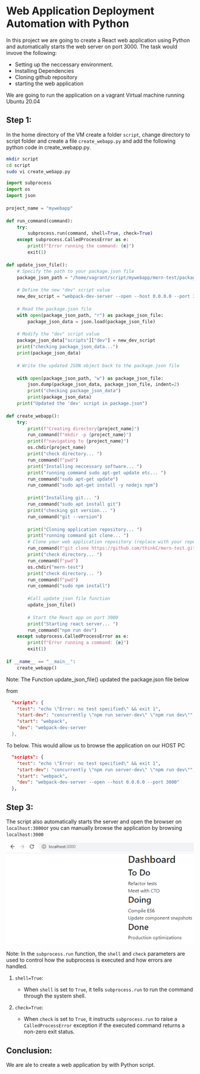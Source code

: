 # Web Application Deployment Automation with Python

In this project we are going to create a React web application using Python and automatically starts the web server on port 3000. The task would invove the following:
- Setting up the neccessary environment.
- Installing Dependencies
- Cloning github repository
- starting the web application

We are going to run the application on a vagrant Virtual machine running Ubuntu 20.04

## Step 1:

In the home directory of the VM create a folder `script`, change directory to script folder and create a file `create_webapp.py` and add the following python code in create_webapp.py.

```bash
mkdir script
cd script
sudo vi create_webapp.py
```

```python
import subprocess
import os
import json

project_name = "mywebapp"

def run_command(command):
    try:
        subprocess.run(command, shell=True, check=True)
    except subprocess.CalledProcessError as e:
        print(f"Error running the command: {e}")
        exit(1)

def update_json_file():
    # Specify the path to your package.json file
    package_json_path = "/home/vagrant/script/mywebapp/mern-test/package.json"

    # Define the new "dev" script value
    new_dev_script = "webpack-dev-server --open --host 0.0.0.0 --port 3000"
    
    # Read the package.json file
    with open(package_json_path, "r") as package_json_file:
        package_json_data = json.load(package_json_file)
    
    # Modify the "dev" script value
    package_json_data["scripts"]["dev"] = new_dev_script
    print("checking package_json_data...")
    print(package_json_data)

    # Write the updated JSON object back to the package.json file

    with open(package_json_path, "w") as package_json_file:
        json.dump(package_json_data, package_json_file, indent=2)
        print("checking package_json_data")
        print(package_json_data)
    print("Updated the 'dev' script in package.json")

def create_webapp():
    try:
        print(f"Creating directory{project_name}")
        run_command(f"mkdir -p {project_name}")
        print(f"navigating to {project_name}")
        os.chdir(project_name)
        print("check directory... ")
        run_command(f"pwd")
        print("Installing neccessary software... ")
        print("running command sudo apt-get update etc... ")
        run_command("sudo apt-get update")
        run_command("sudo apt-get install -y nodejs npm")

        print("Installing git... ")
        run_command("sudo apt install git")
        print("checking git version... ")
        run_command("git --version")

        print("Cloning application repository... ")
        print("running command git clone... ")
        # Clone your web application repository (replace with your repo URL)
        run_command(f"git clone https://github.com/thinkC/mern-test.git")
        print("check directory... ")
        run_command(f"pwd")
        os.chdir("mern-test")
        print("check directory... ")
        run_command(f"pwd")
        run_command("sudo npm install")

        #Call update json file function
        update_json_file()

        # Start the React app on port 3000
        print("Starting react server... ")
        run_command("npm run dev")
    except subprocess.CalledProcessError as e:
        print(f"Error running a command: {e}")
        exit(1)

if __name__ == "__main__":
    create_webapp()


```

Note: The Function update_json_file() updated the package.json file below

from

```json
  "scripts": {
    "test": "echo \"Error: no test specified\" && exit 1",
    "start-dev": "concurrently \"npm run server-dev\" \"npm run dev\"",
    "start": "webpack",
    "dev": "webpack-dev-server 
  },
```
To below. This would allow us to browse the application on our HOST PC

```json
  "scripts": {
    "test": "echo \"Error: no test specified\" && exit 1",
    "start-dev": "concurrently \"npm run server-dev\" \"npm run dev\"",
    "start": "webpack",
    "dev": "webpack-dev-server --open --host 0.0.0.0 --port 3000"
  },

```
## Step 3:

The script also automatically starts the server and open the browser on `localhost:3000`or you can manually browse the application by browsing `localhost:3000`

![homepage](https://github.com/thinkC/new-devops-projects/blob/master/parent-img/webapp-python/1.img.png?raw=true)

Note:
In the `subprocess.run` function, the `shell` and `check` parameters are used to control how the subprocess is executed and how errors are handled.

1. `shell=True`:

   - When `shell` is set to `True`, it tells `subprocess.run` to run the command through the system shell.

2. `check=True`:
   - When `check` is set to `True`, it instructs `subprocess.run` to raise a `CalledProcessError` exception if the executed command returns a non-zero exit status.


## Conclusion:

We are ale to create a web application by with Python script.